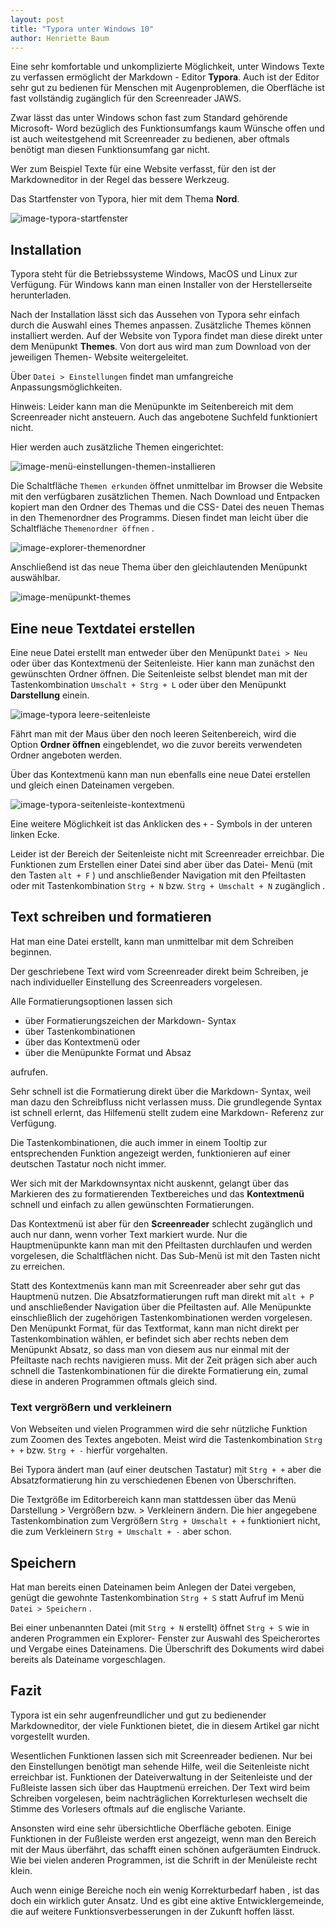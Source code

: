 ```yaml
---
layout: post
title: "Typora unter Windows 10"
author: Henriette Baum
---
```



Eine sehr komfortable und unkomplizierte Möglichkeit, unter Windows Texte zu verfassen ermöglicht der Markdown - Editor **Typora**. Auch ist der Editor sehr gut zu bedienen für Menschen mit Augenproblemen, die Oberfläche ist fast vollständig zugänglich für den Screenreader JAWS. 

Zwar lässt das unter Windows schon fast zum Standard gehörende Microsoft- Word bezüglich des Funktionsumfangs kaum Wünsche offen und ist auch weitestgehend mit Screenreader zu bedienen, aber oftmals benötigt man diesen Funktionsumfang gar nicht.

Wer zum Beispiel Texte für eine Website verfasst, für den ist der Markdowneditor in der Regel das bessere Werkzeug.

Das Startfenster von Typora, hier mit dem Thema **Nord**. 

![image-typora-startfenster](/assets/images/typora-win10/image-20210916104234147.png)

## Installation

Typora steht für die Betriebssysteme Windows, MacOS und Linux zur Verfügung. Für Windows kann man einen Installer von der Herstellerseite herunterladen.

[](https://typora.io/)

Nach der Installation lässt sich das Aussehen von Typora sehr einfach durch die Auswahl eines Themes anpassen. Zusätzliche Themes können installiert werden. Auf der Website von Typora findet man diese direkt unter dem Menüpunkt **Themes**. Von dort aus wird man zum Download von der jeweiligen Themen- Website weitergeleitet. 

Über `Datei > Einstellungen` findet man umfangreiche Anpassungsmöglichkeiten. 

Hinweis: Leider kann man die Menüpunkte im Seitenbereich mit dem Screenreader nicht ansteuern. Auch das angebotene Suchfeld funktioniert nicht.

 Hier werden auch zusätzliche Themen eingerichtet:

![image-menü-einstellungen-themen-installieren](/assets/images/typora-win10/image-20210916114003458.png)

Die Schaltfläche `Themen erkunden` öffnet unmittelbar im Browser die Website mit den verfügbaren zusätzlichen Themen. Nach Download und Entpacken kopiert man den Ordner des Themas und die CSS- Datei des neuen Themas in den Themenordner des Programms. Diesen findet man leicht über die Schaltfläche `Themenordner öffnen` .

![image-explorer-themenordner](/assets/images/typora-win10/image-20210916114840064.png)

Anschließend ist das neue Thema über den gleichlautenden Menüpunkt auswählbar.

![image-menüpunkt-themes](/assets/images/typora-win10/image-20210916120350938.png)



## Eine neue Textdatei erstellen

Eine neue Datei erstellt man entweder über den Menüpunkt `Datei > Neu` oder über das Kontextmenü der Seitenleiste. Hier kann man zunächst den gewünschten Ordner öffnen. Die Seitenleiste selbst blendet man mit der Tastenkombination `Umschalt + Strg + L` oder über den Menüpunkt **Darstellung** einein. 

![image-typora leere-seitenleiste](/assets/images/typora-win10/image-20210916123258545.png)

Fährt man mit der Maus über den noch leeren Seitenbereich, wird die Option **Ordner öffnen** eingeblendet, wo die zuvor bereits verwendeten Ordner angeboten werden.

Über das Kontextmenü kann man nun ebenfalls eine neue Datei erstellen und gleich einen Dateinamen vergeben.

![image-typora-seitenleiste-kontextmenü](/assets/images/typora-win10/image-20210916124234797.png)

Eine weitere Möglichkeit ist das Anklicken des `+` - Symbols in der unteren linken Ecke.

Leider ist der Bereich der Seitenleiste nicht mit Screenreader erreichbar. Die Funktionen zum Erstellen einer Datei sind aber über das Datei- Menü (mit den Tasten `alt + F` ) und anschließender Navigation mit den Pfeiltasten oder mit Tastenkombination `Strg + N` bzw. `Strg + Umschalt + N` zugänglich . 

## Text schreiben und formatieren

Hat man eine Datei erstellt, kann man unmittelbar mit dem Schreiben beginnen. 

Der geschriebene Text wird vom Screenreader direkt beim Schreiben, je nach individueller Einstellung des Screenreaders vorgelesen. 

Alle Formatierungsoptionen lassen sich  

- über Formatierungszeichen der Markdown- Syntax
- über Tastenkombinationen 
- über das Kontextmenü oder
- über die Menüpunkte Format und Absaz 

aufrufen. 

Sehr schnell ist die Formatierung direkt über die Markdown- Syntax, weil man dazu den Schreibfluss nicht verlassen muss. Die grundlegende Syntax ist schnell erlernt,  das Hilfemenü stellt  zudem eine Markdown- Referenz zur Verfügung.

Die Tastenkombinationen, die auch immer in einem Tooltip zur entsprechenden Funktion angezeigt werden, funktionieren auf einer deutschen Tastatur noch nicht immer.

Wer sich mit der Markdownsyntax nicht auskennt, gelangt über das Markieren des zu formatierenden Textbereiches und das **Kontextmenü** schnell und einfach zu allen gewünschten Formatierungen. 

Das Kontextmenü ist aber für den **Screenreader** schlecht zugänglich und auch nur dann, wenn vorher Text markiert wurde.  Nur die Hauptmenüpunkte kann man mit den Pfeiltasten durchlaufen und werden vorgelesen, die Schaltflächen nicht. Das Sub-Menü ist mit den Tasten nicht zu erreichen. 

Statt des Kontextmenüs kann man mit Screenreader aber sehr gut das Hauptmenü nutzen. Die Absatzformatierungen ruft man direkt mit `alt + P` und anschließender Navigation über die Pfeiltasten auf.  Alle Menüpunkte einschließlich der zugehörigen Tastenkombinationen werden vorgelesen. Den Menüpunkt Format, für das Textformat, kann man nicht direkt per Tastenkombination wählen, er befindet sich aber rechts neben dem Menüpunkt Absatz, so dass man von diesem aus nur einmal mit der Pfeiltaste nach rechts navigieren muss. Mit der Zeit prägen sich aber auch schnell die Tastenkombinationen für die direkte Formatierung ein, zumal diese in anderen Programmen oftmals gleich sind.

### Text vergrößern und verkleinern

Von Webseiten und vielen Programmen wird die sehr nützliche  Funktion zum Zoomen des Textes angeboten. Meist wird die Tastenkombination `Strg + +` bzw. `Strg + -` hierfür vorgehalten.  

Bei Typora ändert man (auf einer deutschen Tastatur) mit `Strg + +` aber die Absatzformatierung hin zu verschiedenen Ebenen von Überschriften. 

Die Textgröße im Editorbereich kann man stattdessen über das Menü Darstellung > Vergrößern bzw. > Verkleinern ändern. Die hier angegebene Tastenkombination zum Vergrößern `Strg + Umschalt + +` funktioniert nicht, die zum Verkleinern `Strg + Umschalt + -` aber schon. 

## Speichern

Hat man bereits einen Dateinamen beim Anlegen der Datei vergeben, genügt die gewohnte Tastenkombination `Strg + S` statt Aufruf im Menü `Datei > Speichern` .

Bei einer unbenannten Datei (mit `Strg + N` erstellt)  öffnet `Strg + S` wie in anderen Programmen ein Explorer- Fenster zur Auswahl des Speicherortes und Vergabe eines Dateinamens. Die Überschrift des Dokuments wird dabei bereits als Dateiname vorgeschlagen.

## Fazit

Typora ist ein sehr augenfreundlicher und gut zu bedienender Markdowneditor, der viele Funktionen bietet, die in diesem Artikel  gar nicht vorgestellt wurden.

Wesentlichen Funktionen lassen sich mit Screenreader bedienen.  Nur bei den Einstellungen benötigt man sehende Hilfe, weil die Seitenleiste nicht erreichbar ist. Funktionen der Dateiverwaltung in der Seitenleiste und der Fußleiste lassen sich über das Hauptmenü erreichen. Der Text wird beim Schreiben vorgelesen,  beim nachträglichen Korrekturlesen wechselt die Stimme des Vorlesers oftmals auf die englische Variante.

Ansonsten wird eine sehr übersichtliche Oberfläche geboten. Einige Funktionen in der Fußleiste werden erst angezeigt, wenn man den Bereich mit der Maus überfährt, das schafft einen schönen aufgeräumten Eindruck.  Wie bei vielen anderen Programmen, ist die Schrift in der Menüleiste recht klein.

Auch wenn einige Bereiche noch ein wenig Korrekturbedarf haben , ist das doch ein wirklich guter Ansatz. Und es gibt eine aktive Entwicklergemeinde, die auf weitere Funktionsverbesserungen in der Zukunft hoffen lässt. 

